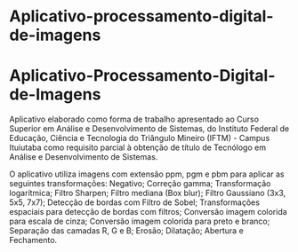# Aplicativo-processamento-digital-de-imagens

# Aplicativo-Processamento-Digital-de-Imagens

Aplicativo elaborado como forma de trabalho apresentado ao Curso Superior em Análise e Desenvolvimento de Sistemas, do Instituto Federal de Educação, Ciência e Tecnologia do Triângulo Mineiro (IFTM) - Campus Ituiutaba como requisito parcial à obtenção de título de Tecnólogo em Análise e Desenvolvimento de Sistemas.

O aplicativo utiliza imagens com extensão ppm, pgm e pbm para aplicar as seguintes transformações: Negativo; Correção gamma; Transformação logarítmica; Filtro Sharpen; Filtro mediana (Box blur); Filtro Gaussiano (3x3, 5x5, 7x7); Detecção de bordas com Filtro de Sobel; Transformações espaciais para detecção de bordas com filtros; Conversão imagem colorida para escala de cinza; Conversão imagem colorida para preto e branco; Separação das camadas R, G e B; Erosão; Dilatação; Abertura e Fechamento.

